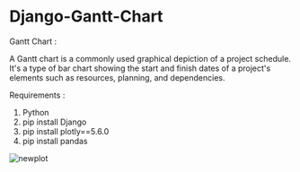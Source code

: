 # Django-Gantt-Chart

Gantt Chart : 

A Gantt chart is a commonly used graphical depiction of a project schedule. 
It's a type of bar chart showing the start and finish dates of a project's elements such as resources, planning, and dependencies.

Requirements : 

1. Python
2. pip install Django
3. pip install plotly==5.6.0
4. pip install pandas
 
 ![newplot](https://user-images.githubusercontent.com/60380599/192156585-727b43c3-d80a-47f8-b6c5-01942d329796.png)
